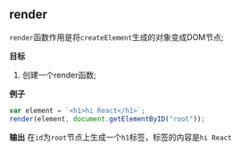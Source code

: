 ## render 
`render`函数作用是将`createElement`生成的对象变成DOM节点;

__目标__
1. 创建一个render函数;



__例子__
```js
var element = `<h1>hi React</h1>`;
render(element, document.getElementByID("root"));
```

__输出__
在`id`为`root`节点上生成一个`h1`标签，标签的内容是`hi React`